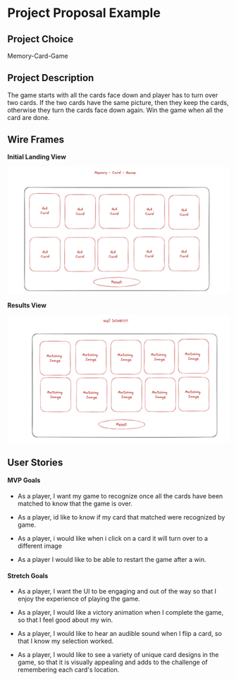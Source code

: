 
# Project Proposal Example


## Project Choice 

Memory-Card-Game

## Project Description 

The game starts with all the cards face down and player has to turn over two cards. If the two cards have the same picture, then they keep the cards, otherwise they turn the cards face down again. Win the game when all the card are done.


## Wire Frames

**Initial Landing View**

![](images/Screenshot%202023-05-05%20at%204.53.04%20PM.png)



**Results View**

![](images/Screenshot%202023-05-07%20at%207.19.32%20PM.png)


## User Stories

#### MVP Goals

- As a player, I want my game to recognize once all the cards have been matched to know that the game is over.

- As a player, id like to know if my card that matched were recognized by game.
- As a player, i would like when i click on a card it will turn over to a different image

- As a player I would like to be able to restart the game after a win.



#### Stretch Goals

- As a player, I want the UI to be engaging and out of the way so that I enjoy the experience of playing the game.

- As a player, I would like a victory animation when I complete the game, so that I feel good about my win.

- As a player, I would like to hear an audible sound when I flip a card, so that I know my selection worked.

- As a player, I would like to see a variety of unique card designs in the game, so that it is visually appealing and adds to the challenge of remembering each card's location.